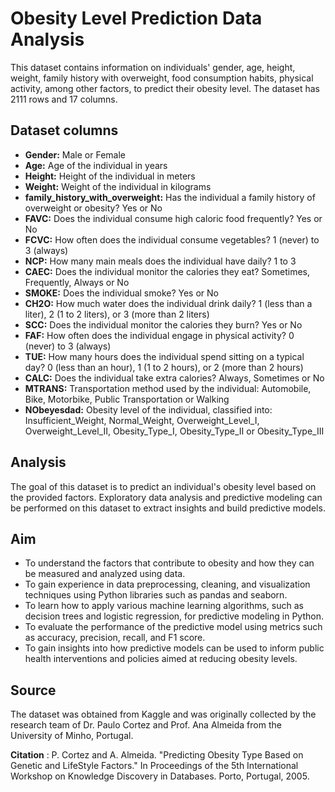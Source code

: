 # Obesity Level Prediction Data Analysis
This dataset contains information on individuals' gender, age, height, weight, family history with overweight, food consumption habits, physical activity, among other factors, to predict their obesity level. The dataset has 2111 rows and 17 columns.

## Dataset columns

<ul>
<li><strong>Gender:</strong> Male or Female</li>
<li><strong>Age:</strong> Age of the individual in years</li>
<li><strong>Height:</strong> Height of the individual in meters</li>
<li><strong>Weight:</strong> Weight of the individual in kilograms</li>
<li><strong>family_history_with_overweight:</strong> Has the individual a family history of overweight or obesity? Yes or No</li>
<li><strong>FAVC:</strong> Does the individual consume high caloric food frequently? Yes or No</li>
<li><strong>FCVC:</strong> How often does the individual consume vegetables? 1 (never) to 3 (always)</li>
<li><strong>NCP:</strong> How many main meals does the individual have daily? 1 to 3</li>
<li><strong>CAEC:</strong> Does the individual monitor the calories they eat? Sometimes, Frequently, Always or No</li>
<li><strong>SMOKE:</strong> Does the individual smoke? Yes or No</li>
<li><strong>CH2O:</strong> How much water does the individual drink daily? 1 (less than a liter), 2 (1 to 2 liters), or 3 (more than 2 liters)</li>
<li><strong>SCC:</strong> Does the individual monitor the calories they burn? Yes or No</li>
<li><strong>FAF:</strong> How often does the individual engage in physical activity? 0 (never) to 3 (always)</li>
<li><strong>TUE:</strong> How many hours does the individual spend sitting on a typical day? 0 (less than an hour), 1 (1 to 2 hours), or 2 (more than 2 hours)</li>
<li><strong>CALC:</strong> Does the individual take extra calories? Always, Sometimes or No</li>
<li><strong>MTRANS:</strong> Transportation method used by the individual: Automobile, Bike, Motorbike, Public Transportation or Walking</li>
<li><strong>NObeyesdad:</strong> Obesity level of the individual, classified into: Insufficient_Weight, Normal_Weight, Overweight_Level_I, Overweight_Level_II, Obesity_Type_I, Obesity_Type_II or Obesity_Type_III</li>
</ul>


## Analysis
The goal of this dataset is to predict an individual's obesity level based on the provided factors. Exploratory data analysis and predictive modeling can be performed on this dataset to extract insights and build predictive models.

## Aim 
- To understand the factors that contribute to obesity and how they can be measured and analyzed using data.
- To gain experience in data preprocessing, cleaning, and visualization techniques using Python libraries such as pandas and seaborn.
- To learn how to apply various machine learning algorithms, such as decision trees and logistic regression, for predictive modeling in Python.
- To evaluate the performance of the predictive model using metrics such as accuracy, precision, recall, and F1 score.
- To gain insights into how predictive models can be used to inform public health interventions and policies aimed at reducing obesity levels.

## Source
The dataset was obtained from Kaggle and was originally collected by the research team of Dr. Paulo Cortez and Prof. Ana Almeida from the University of Minho, Portugal.

**Citation** : P. Cortez and A. Almeida. "Predicting Obesity Type Based on Genetic and LifeStyle Factors." In Proceedings of the 5th International Workshop on Knowledge Discovery in Databases. Porto, Portugal, 2005.
